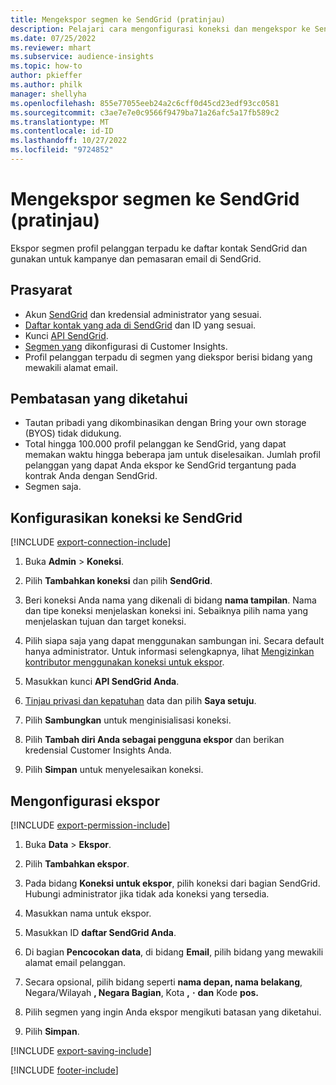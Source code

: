 ```yaml
---
title: Mengekspor segmen ke SendGrid (pratinjau)
description: Pelajari cara mengonfigurasi koneksi dan mengekspor ke SendGrid.
ms.date: 07/25/2022
ms.reviewer: mhart
ms.subservice: audience-insights
ms.topic: how-to
author: pkieffer
ms.author: philk
manager: shellyha
ms.openlocfilehash: 855e77055eeb24a2c6cff0d45cd23edf93cc0581
ms.sourcegitcommit: c3ae7e7e0c9566f9479ba71a26afc5a17fb589c2
ms.translationtype: MT
ms.contentlocale: id-ID
ms.lasthandoff: 10/27/2022
ms.locfileid: "9724852"
---
```

# <a name="export-segments-to-sendgrid-preview"></a>Mengekspor segmen ke SendGrid (pratinjau)

Ekspor segmen profil pelanggan terpadu ke daftar kontak SendGrid dan gunakan untuk kampanye dan pemasaran email di SendGrid.

## <a name="prerequisites"></a>Prasyarat

- Akun [SendGrid](https://sendgrid.com/) dan kredensial administrator yang sesuai.
- [Daftar kontak yang ada di SendGrid](https://sendgrid.com/docs/ui/managing-contacts/create-and-manage-contacts/#manage-contacts) dan ID yang sesuai.
- Kunci [API SendGrid](https://sendgrid.com/docs/ui/account-and-settings/api-keys/).
- [Segmen yang](segments.md) dikonfigurasi di Customer Insights.
- Profil pelanggan terpadu di segmen yang diekspor berisi bidang yang mewakili alamat email.

## <a name="known-limitations"></a>Pembatasan yang diketahui

- Tautan pribadi yang dikombinasikan dengan Bring your own storage (BYOS) tidak didukung.
- Total hingga 100.000 profil pelanggan ke SendGrid, yang dapat memakan waktu hingga beberapa jam untuk diselesaikan. Jumlah profil pelanggan yang dapat Anda ekspor ke SendGrid tergantung pada kontrak Anda dengan SendGrid.
- Segmen saja.

## <a name="set-up-connection-to-sendgrid"></a>Konfigurasikan koneksi ke SendGrid

[!INCLUDE [export-connection-include](includes/export-connection-admn.md)]

1. Buka **Admin** > **Koneksi**.

1. Pilih **Tambahkan koneksi** dan pilih **SendGrid**.

1. Beri koneksi Anda nama yang dikenali di bidang **nama tampilan**. Nama dan tipe koneksi menjelaskan koneksi ini. Sebaiknya pilih nama yang menjelaskan tujuan dan target koneksi.

1. Pilih siapa saja yang dapat menggunakan sambungan ini. Secara default hanya administrator. Untuk informasi selengkapnya, lihat [Mengizinkan kontributor menggunakan koneksi untuk ekspor](connections.md#allow-contributors-to-use-a-connection-for-exports).

1. Masukkan kunci **API SendGrid Anda**.

1. [Tinjau privasi dan kepatuhan](connections.md#data-privacy-and-compliance) data dan pilih **Saya setuju**.

1. Pilih **Sambungkan** untuk menginisialisasi koneksi.

1. Pilih **Tambah diri Anda sebagai pengguna ekspor** dan berikan kredensial Customer Insights Anda.

1. Pilih **Simpan** untuk menyelesaikan koneksi.

## <a name="configure-an-export"></a>Mengonfigurasi ekspor

[!INCLUDE [export-permission-include](includes/export-permission.md)]

1. Buka **Data** > **Ekspor**.

1. Pilih **Tambahkan ekspor**.

1. Pada bidang **Koneksi untuk ekspor**, pilih koneksi dari bagian SendGrid. Hubungi administrator jika tidak ada koneksi yang tersedia.

1. Masukkan nama untuk ekspor.

1. Masukkan ID **daftar SendGrid Anda**.

1. Di bagian **Pencocokan data**, di bidang **Email**, pilih bidang yang mewakili alamat email pelanggan.

1. Secara opsional, pilih bidang seperti **nama depan, nama belakang**, Negara/Wilayah **, Negara Bagian**, Kota **,** **·** **dan** Kode **pos.**

1. Pilih segmen yang ingin Anda ekspor mengikuti batasan yang diketahui.

1. Pilih **Simpan**.

[!INCLUDE [export-saving-include](includes/export-saving.md)]

[!INCLUDE [footer-include](includes/footer-banner.md)]
